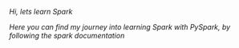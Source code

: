 *Hi, lets learn Spark*

*Here you can find my journey into learning Spark with PySpark, by following the spark documentation*

